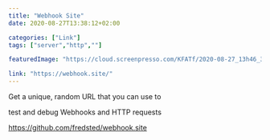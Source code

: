 ```yaml
---
title: "Webhook Site"
date: 2020-08-27T13:38:12+02:00

categories: ["Link"]
tags: ["server","http",""]

featuredImage: "https://cloud.screenpresso.com/KFATf/2020-08-27_13h46_30.png"

link: "https://webhook.site/"
---
```


Get a unique, random URL that you can use to 

test and debug Webhooks and HTTP requests

https://github.com/fredsted/webhook.site

<!--more-->